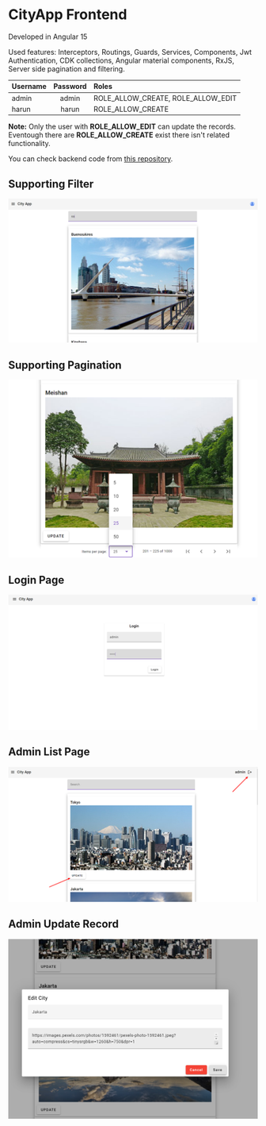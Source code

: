 # CityApp Frontend

Developed in Angular 15

Used features: Interceptors, Routings, Guards, Services, Components, Jwt Authentication, CDK collections, Angular material components, RxJS, Server side pagination and filtering. 

| Username    | Password  | Roles |
| :---------- | :-------: | :---- |
| admin       |   admin   | ROLE_ALLOW_CREATE, ROLE_ALLOW_EDIT |
| harun       |   harun   | ROLE_ALLOW_CREATE |


**Note:** Only the user with **ROLE_ALLOW_EDIT** can update the records. Eventough there are **ROLE_ALLOW_CREATE** exist there isn't related functionality.

You can check backend code from 
[this repository](https://github.com/harunergul/city-app-backend "City-App-Backend Repository").


## Supporting Filter 
![List Page](https://github.com/harunergul/city-app/blob/main/misc/list_page.png)

## Supporting Pagination 
![List Page](https://github.com/harunergul/city-app/blob/main/misc/pagination_support.png)

## Login Page
![Login Page](https://github.com/harunergul/city-app/blob/main/misc/login_page.png)
## Admin List Page
![Admin List Page](https://github.com/harunergul/city-app/blob/main/misc/admin_page.png)

## Admin Update Record
![Admin List Page](https://github.com/harunergul/city-app/blob/main/misc/admin_update.png)